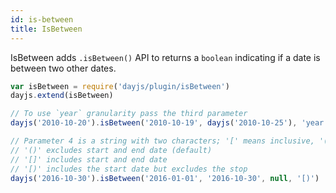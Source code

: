 ```yaml
---
id: is-between
title: IsBetween
---
```

IsBetween adds `.isBetween()` API to returns a `boolean` indicating if a date is between two other dates.

```javascript
var isBetween = require('dayjs/plugin/isBetween')
dayjs.extend(isBetween)

// To use `year` granularity pass the third parameter
dayjs('2010-10-20').isBetween('2010-10-19', dayjs('2010-10-25'), 'year')

// Parameter 4 is a string with two characters; '[' means inclusive, '(' exclusive
// '()' excludes start and end date (default)
// '[]' includes start and end date
// '[)' includes the start date but excludes the stop
dayjs('2016-10-30').isBetween('2016-01-01', '2016-10-30', null, '[)')

```

